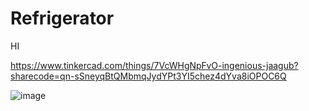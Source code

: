 # Refrigerator




HI


https://www.tinkercad.com/things/7VcWHgNpFvO-ingenious-jaagub?sharecode=qn-sSneyqBtQMbmqJydYPt3YI5chez4dYva8iOPOC6Q



![image](https://github.com/user-attachments/assets/063c7d43-9939-4a7b-9f13-eb42e961e394)
